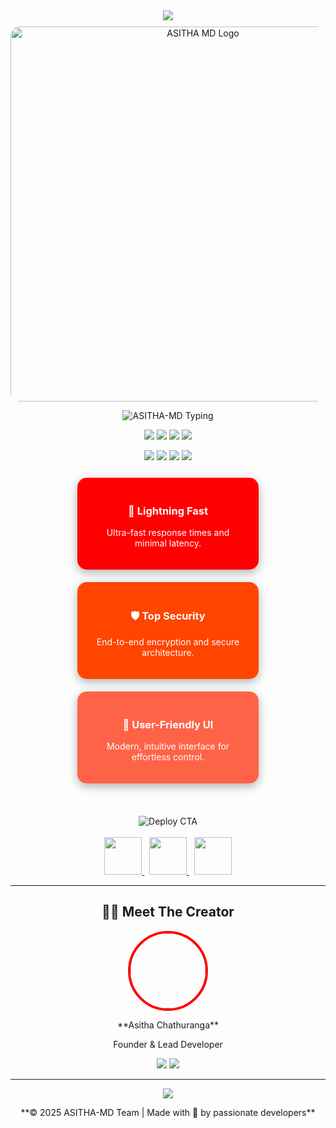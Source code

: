 <div align="center">


<!-- Hero Header with Gradient Background -->
<img src="https://capsule-render.vercel.app/api?type=waving&color=0:FF0000,50:FF4500,100:FF6347&height=200&section=header&text=ASITHA%20MD%20V5&fontSize=50&fontColor=fff&animation=twinkling&fontAlignY=38&desc=Next-Gen%20WhatsApp%20Bot&descAlignY=51&descSize=20" />

<!-- Main Brand Image -->
<img src="https://dbv5.pages.dev/IMG-20250824-WA0027.jpg" alt="ASITHA MD Logo" width="600" style="border-radius:15px;margin-top:10px;" />

<!-- Animated Typing Banner -->
<p align="center">
  <img src="https://readme-typing-svg.herokuapp.com/?font=JetBrains+Mono&size=36&pause=1000&color=FF0000&center=true&vCenter=true&width=800&height=80&lines=%F0%9F%9A%80+ASITHA+MD+V5;%E2%9A%A1+Fast+&+Reliable;%E2%9C%A8+World+Best+Whatsapp+BOT;%F0%9F%8C%9F+User-Friendly+Simple-Whatsapp-BOT" alt="ASITHA-MD Typing">
</p>

<!-- Badges -->
<p align="center">
  <img src="https://img.shields.io/badge/Version-v5.0.0-FF0000?style=for-the-badge&logo=semver&logoColor=white">
  <img src="https://img.shields.io/badge/License-MIT-FF4500?style=for-the-badge&logo=opensource&logoColor=white">
  <img src="https://img.shields.io/badge/Node.js-20.4.1+-68CC6B?style=for-the-badge&logo=node.js&logoColor=white">
  <img src="https://img.shields.io/badge/Status-Active-FF6347?style=for-the-badge&logo=statuspage&logoColor=white">
</p>

<p align="center">
  <img src="https://img.shields.io/github/stars/ASITHA-MD/BOT-NEW?style=for-the-badge&logo=github&color=FFD700">
  <img src="https://img.shields.io/github/forks/ASITHA-MD/BOT-NEW?style=for-the-badge&logo=github&color=FF6B6B">
  <img src="https://img.shields.io/github/issues/ASITHA-MD/BOT-NEW?style=for-the-badge&logo=github&color=4ECDC4">
  <img src="https://img.shields.io/github/contributors/ASITHA-MD/BOT-NEW?style=for-the-badge&logo=github&color=9B59B6">
</p>

<!-- Feature Cards -->
<div align="center" style="display:flex; justify-content:center; flex-wrap:wrap; gap:20px; margin-top:25px;">
  <div style="background:#FF0000; color:white; padding:20px; border-radius:15px; width:250px; box-shadow: 0px 5px 15px rgba(0,0,0,0.3);">
    <h3>🚀 Lightning Fast</h3>
    <p>Ultra-fast response times and minimal latency.</p>
  </div>
  <div style="background:#FF4500; color:white; padding:20px; border-radius:15px; width:250px; box-shadow: 0px 5px 15px rgba(0,0,0,0.3);">
    <h3>🛡️ Top Security</h3>
    <p>End-to-end encryption and secure architecture.</p>
  </div>
  <div style="background:#FF6347; color:white; padding:20px; border-radius:15px; width:250px; box-shadow: 0px 5px 15px rgba(0,0,0,0.3);">
    <h3>🎨 User-Friendly UI</h3>
    <p>Modern, intuitive interface for effortless control.</p>
  </div>
</div>

<br>

<!-- Deploy CTA -->
<div align="center" style="margin-top:35px;">
  <img src="https://readme-typing-svg.herokuapp.com/?font=JetBrains+Mono&size=28&pause=1000&color=FF0000&center=true&vCenter=true&width=600&height=50&lines=%E2%9A%A1+Deploy+ASITHA-MD+in+Seconds!;%F0%9F%8C%9F+No%20Coding%20Required;%F0%9F%94%A5+Start%20Your%20Bot%20Instantly" alt="Deploy CTA">
  <br><br>
  <a href="https://dashboard.heroku.com/new?template=https://github.com/ASITHA-MD/BOT-NEW" target="_blank">
    <img src="https://img.shields.io/badge/🚀%20Deploy%20on%20Heroku-FF0000?style=for-the-badge&logo=heroku&logoColor=white" height="60">
  </a>
  &nbsp;
  <a href="https://railway.app?referralCode=queen-elisa" target="_blank">
    <img src="https://img.shields.io/badge/⚡%20Deploy%20on%20Railway-FF4500?style=for-the-badge&logo=railway&logoColor=white" height="60">
  </a>
  &nbsp;
  <a href="https://replit.com/" target="_blank">
    <img src="https://img.shields.io/badge/💻%20Deploy%20on%20Replit-FF6347?style=for-the-badge&logo=replit&logoColor=white" height="60">
  </a>
</div>

---

## 👨‍💻 **Meet The Creator**

<div align="center">
<img src="https://avatars.githubusercontent.com/u/39511011?v=4" width="120" style="border-radius:50%; border:4px solid #FF0000;">
<p>**Asitha Chathuranga**</p>
<p>Founder & Lead Developer</p>
<p>
<a href="https://github.com/ASITHA-MD"><img src="https://img.shields.io/badge/GitHub-100000?style=for-the-badge&logo=github&logoColor=white"></a>
<a href="https://wa.me/94743381623"><img src="https://img.shields.io/badge/WhatsApp-25D366?style=for-the-badge&logo=whatsapp&logoColor=white"></a>
</p>
</div>

---

<div align="center">
<img src="https://capsule-render.vercel.app/api?type=waving&color=0:FF0000,50:FF4500,100:FF6347&height=120&section=footer&text=Thank%20You!&fontSize=40&fontColor=fff&animation=twinkling&fontAlignY=70&desc=Made%20with%20❤️%20by%20Asitha&descAlignY=88&descSize=14" />
<p>**© 2025 ASITHA-MD Team | Made with 💝 by passionate developers**</p>
</div>
